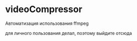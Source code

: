 # videoCompressor
Автоматизация использования ffmpeg

для личного пользования делал, поэтому выйдите отсюда
